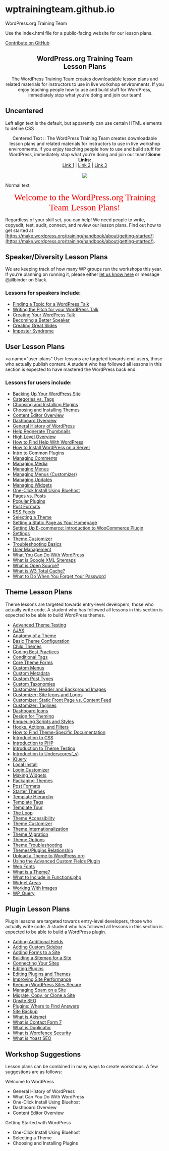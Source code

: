 # wptrainingteam.github.io
WordPress.org Training Team

Use the index.html file for a public-facing website for our lesson plans.

[Contribute on GitHub](https://github.com/wptrainingteam)

<div style="text-align:center">
<h2>WordPress.org Training Team<br>Lesson Plans
</div>

<div style="text-align:center">The WordPress Training Team creates downloadable lesson plans and related materials for instructors to use in live workshop environments. If you enjoy teaching people how to use and build stuff for WordPress, immediately stop what you’re doing and join our team!</div>

## Uncentered
Left align text is the default, but apparently can use certain HTML elements to define CSS

<p align="center">
  Centered Text ::
  The WordPress Training Team creates downloadable lesson plans and related materials for instructors to use in live workshop environments. If you enjoy teaching people how to use and build stuff for WordPress, immediately stop what you’re doing and join our team!
  <b>Some Links:</b><br>
  <a href="#user-plans">Link 1</a> |
  <a href="#">Link 2</a> |
  <a href="#">Link 3</a>
  <br><br>
  <img src="images/giphy-wp-hacked.gif">
</p>

Normal text
<div style="text-align:center">
<span style="color:red; font-family:Georgia; font-size:2em;">Welcome to the WordPress.org Training<br> Team Lesson Plans!</span>
</div>


Regardless of your skill set, you can help! We need people to write, copyedit, test, audit, connect, and review our lesson plans. Find out how to get started at [https://make.wordpress.org/training/handbook/about/getting-started/](https://make.wordpress.org/training/handbook/about/getting-started/).

## Speaker/Diversity Lesson Plans

We are keeping track of how many WP groups run the workshops this year. If you’re planning on running it, please either [let us know here](https://make.wordpress.org/community/handbook/meetup-organizer/event-formats/diversity-speaker-training-workshop/) or message @jillbinder on Slack.

### Lessons for speakers include:

*   [Finding a Topic for a WordPress Talk](https://github.com/wptrainingteam/finding-a-topic-for-a-wordpress-talk)
*   [Writing the Pitch for your WordPress Talk](https://github.com/wptrainingteam/writing-the-pitch-for-your-wordpress-talk)
*   [Creating Your WordPress Talk](https://github.com/wptrainingteam/creating-your-wordpress-talk)
*   [Becoming a Better Speaker](https://github.com/wptrainingteam/becoming-a-better-speaker)
*   [Creating Great Slides](https://github.com/wptrainingteam/creating-great-slides)
*   [Imposter Syndrome](https://github.com/wptrainingteam/imposter-syndrome)

## User Lesson Plans
<a name="user-plans"
User lessons are targeted towards end-users, those who actually publish content. A student who has followed all lessons in this section is expected to have mastered the WordPress back end.

### Lessons for users include:

*   [Backing Up Your WordPress Site](https://github.com/wptrainingteam/backing-up-your-wordpress-site)
*   [Categories vs. Tags](https://github.com/wptrainingteam/categories-versus-tags)
*   [Choosing and Installing Plugins](https://github.com/wptrainingteam/choosing-and-installing-plugins)
*   [Choosing and Installing Themes](https://github.com/wptrainingteam/choosing-and-installing-themes)
*   [Content Editor Overview](https://github.com/wptrainingteam/content-editor-overview)
*   [Dashboard Overview](https://github.com/wptrainingteam/dashboard-overview)
*   [General History of WordPress](https://github.com/wptrainingteam/general-history-of-wordpress)
*   [Help Regnerate Thumbnails](https://github.com/wptrainingteam/help-regenerate-thumbnails)
*   [High Level Overview](https://github.com/wptrainingteam/high-level-overview)
*   [How to Find Help With WordPress](https://github.com/wptrainingteam/how-to-find-help-with-wordpress)
*   [How to Install WordPress on a Server](https://github.com/wptrainingteam/how-to-install-wordpress-on-a-server)
*   [Intro to Common Plugins](https://github.com/wptrainingteam/introduction-to-common-plugins)
*   [Managing Comments](https://github.com/wptrainingteam/managing-comments)
*   [Managing Media](https://github.com/wptrainingteam/managing-media)
*   [Managing Menus](https://github.com/wptrainingteam/managing-menus)
*   [Managing Menus (Customizer)](https://github.com/wptrainingteam/managing-menus-using-the-customizer)
*   [Managing Updates](https://github.com/wptrainingteam/managing-updates)
*   [Managing Widgets](https://github.com/wptrainingteam/managing-widgets)
*   [One-Click Install Using Bluehost](https://github.com/wptrainingteam/one-click-install-using-bluehost)
*   [Pages vs. Posts](https://github.com/wptrainingteam/pages-versus-posts)
*   [Popular Plugins](https://github.com/wptrainingteam/popular-plugins)
*   [Post Formats](https://github.com/wptrainingteam/post-formats-user)
*   [RSS Feeds](https://github.com/wptrainingteam/rss-feeds)
*   [Selecting a Theme](https://github.com/wptrainingteam/selecting-a-theme)
*   [Setting a Static Page as Your Homepage](https://github.com/wptrainingteam/setting-a-static-page-as-your-homepage)
*   [Setting Up E-commerce: Introduction to WooCommerce Plugin](https://github.com/wptrainingteam/setting-up-ecommerce-using-woocommerce)
*   [Settings](https://github.com/wptrainingteam/settings)
*   [Theme Customizer](https://github.com/wptrainingteam/theme-customizer-user)
*   [Troubleshooting Basics](https://github.com/wptrainingteam/troubleshooting-basics)
*   [User Management](https://github.com/wptrainingteam/user-management)
*   [What You Can Do With WordPress](https://github.com/wptrainingteam/what-you-can-do-with-wordpress)
*   [What is Google XML Sitemaps](https://github.com/wptrainingteam/what-are-google-xml-sitemaps)
*   [What is Open Source?](https://github.com/wptrainingteam/what-is-open-source)
*   [What is W3 Total Cache?](https://github.com/wptrainingteam/what-is-w3-total-cache)
*   [What to Do When You Forget Your Password](https://github.com/wptrainingteam/what-to-do-when-you-forget-your-password)

## Theme Lesson Plans

Theme lessons are targeted towards entry-level developers, those who actually write code. A student who has followed all lessons in this section is expected to be able to build WordPress themes.

*   [Advanced Theme Testing](https://github.com/wptrainingteam/advanced-theme-testing)
*   [AJAX](https://github.com/wptrainingteam/ajax)
*   [Anatomy of a Theme](https://github.com/wptrainingteam/anatomy-of-a-theme)
*   [Basic Theme Configuration](https://github.com/wptrainingteam/basic-theme-configuration)
*   [Child Themes](https://github.com/wptrainingteam/child-themes)
*   [Coding Best Practices](https://github.com/wptrainingteam/coding-best-practices)
*   [Conditional Tags](https://github.com/wptrainingteam/conditional-tags)
*   [Core Theme Forms](https://github.com/wptrainingteam/core-theme-forms)
*   [Custom Menus](https://github.com/wptrainingteam/custom-menus)
*   [Custom Metadata](https://github.com/wptrainingteam/custom-metadata)
*   [Custom Post Types](https://github.com/wptrainingteam/custom-post-types)
*   [Custom Taxonomies](https://github.com/wptrainingteam/custom-taxonomies)
*   [Customizer: Header and Background Images](https://github.com/wptrainingteam/customizer-header-background-images)
*   [Customizer: Site Icons and Logos](https://github.com/wptrainingteam/customizer-site-icons-and-logo)
*   [Customizer: Static Front Page vs. Content Feed](https://github.com/wptrainingteam/customizer-static-versus-content-front-page)
*   [Customizer: Taglines](https://github.com/wptrainingteam/customizer-taglines)
*   [Dashboard Icons](https://github.com/wptrainingteam/dashboard-icons)
*   [Design for Theming](https://github.com/wptrainingteam/design-for-theming)
*   [Enqueuing Scripts and Styles](https://github.com/wptrainingteam/enqueueing-scripts-and-styles)
*   [Hooks, Actions, and Filters](https://github.com/wptrainingteam/hooks-actions-filters)
*   [How to Find Theme-Specific Documentation](https://github.com/wptrainingteam/how-to-find-theme-specific-documentation)
*   [Introduction to CSS](https://github.com/wptrainingteam/introduction-to-css)
*   [Introduction to PHP](https://github.com/wptrainingteam/introduction-to-php)
*   [Introduction to Theme Testing](https://github.com/wptrainingteam/introduction-to-theme-testing)
*   [Introduction to Underscores(_s)](https://github.com/wptrainingteam/introduction-to-underscores)
*   [jQuery](https://github.com/wptrainingteam/jquery)
*   [Local Install](https://github.com/wptrainingteam/local-install)
*   [Login Customizer](https://github.com/wptrainingteam/login-customizer)
*   [Making Widgets](https://github.com/wptrainingteam/making-widgets)
*   [Packaging Themes](https://github.com/wptrainingteam/packaging-themes)
*   [Post Formats](https://github.com/wptrainingteam/post-formats-theme)
*   [Starter Themes](https://github.com/wptrainingteam/starter-themes)
*   [Template Hierarchy](https://github.com/wptrainingteam/template-hierarchy)
*   [Template Tags](https://github.com/wptrainingteam/template-tags)
*   [Template Tour](https://github.com/wptrainingteam/template-tour)
*   [The Loop](https://github.com/wptrainingteam/the-loop)
*   [Theme Accessibility](https://github.com/wptrainingteam/theme-accessibility)
*   [Theme Customizer](https://github.com/wptrainingteam/theme-customizer-theme)
*   [Theme Internationalization](https://github.com/wptrainingteam/theme-internationalization)
*   [Theme Migration](https://github.com/wptrainingteam/theme-migration)
*   [Theme Options](https://github.com/wptrainingteam/theme-options)
*   [Theme Troubleshooting](https://github.com/wptrainingteam/theme-troubleshooting)
*   [Themes/Plugins Relationship](https://github.com/wptrainingteam/themes-plugins-relationship)
*   [Upload a Theme to WordPress.org](https://github.com/wptrainingteam/upload-a-theme-to-the-wordpress-repository)
*   [Using the Advanced Custom Fields Plugin](https://github.com/wptrainingteam/using-the-advanced-custom-fields-plugin)
*   [Web Fonts](https://github.com/wptrainingteam/web-fonts)
*   [What is a Theme?](https://github.com/wptrainingteam/what-is-a-theme)
*   [What to Include in Functions.php](https://github.com/wptrainingteam/what-to-include-in-functions-dot-php-file)
*   [Widget Areas](https://github.com/wptrainingteam/widget-areas)
*   [Working With Images](https://github.com/wptrainingteam/working-with-images)
*   [WP_Query](https://github.com/wptrainingteam/wp-query)

## Plugin Lesson Plans

Plugin lessons are targeted towards entry-level developers, those who actually write code. A student who has followed all lessons in this section is expected to be able to build a WordPress plugin.

*   [Adding Additional Fields](https://github.com/wptrainingteam/adding-additional-fields)
*   [Adding Custom Sidebar](https://github.com/wptrainingteam/adding-custom-sidebars)
*   [Adding Forms to a Site](https://github.com/wptrainingteam/adding-forms-to-a-site)
*   [Building a Sitemap for a Site](https://github.com/wptrainingteam/building-a-sitemap-for-a-site)
*   [Connecting Your Sites](https://github.com/wptrainingteam/connecting-your-sites)
*   [Editing Plugins](https://github.com/wptrainingteam/editing-plugins)
*   [Editing Plugins and Themes](https://github.com/wptrainingteam/editing-plugins-and-themes)
*   [Improving Site Performance](https://github.com/wptrainingteam/improving-site-performance)
*   [Keeping WordPress Sites Secure](https://github.com/wptrainingteam/keeping-wordpress-sites-secure)
*   [Managing Spam on a Site](https://github.com/wptrainingteam/managing-spam-on-a-site)
*   [Migrate, Copy, or Clone a Site](https://github.com/wptrainingteam/migrate-copy-or-clone-a-site)
*   [Onsite SEO](https://github.com/wptrainingteam/onsite-seo)
*   [Plugins: Where to Find Answers](https://github.com/wptrainingteam/plugins-where-to-find-answers)
*   [Site Backup](https://github.com/wptrainingteam/site-backup)
*   [What is Akismet](https://github.com/wptrainingteam/what-is-akismet)
*   [What is Contact Form 7](https://github.com/wptrainingteam/what-is-contact-form-7)
*   [What is Duplicator](https://github.com/wptrainingteam/what-is-duplicator)
*   [What is Wordfence Security](https://github.com/wptrainingteam/what-is-wordfence-security)
*   [What is Yoast SEO](https://github.com/wptrainingteam/what-is-yoast-seo)

## Workshop Suggestions

Lesson plans can be combined in many ways to create workshops. A few suggestions are as follows:

Welcome to WordPress

*   General History of WordPress
*   What Can You Do With WordPress
*   One-Click Install Using Bluehost
*   Dashboard Overview
*   Content Editor Overview

Getting Started with WordPress

*   One-Click Install Using Bluehost
*   Selecting a Theme
*   Choosing and Installing Plugins

</section>

</div>
